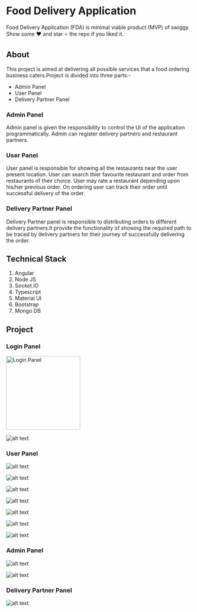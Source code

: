 # Food Delivery Application
Food Delivery Application (FDA) is minimal viable product (MVP) of swiggy. Show some ❤️ and star ⭐ the repo if you liked it.

## About
This project is aimed at delivering all possible services that a food ordering business caters.Project is divided into three parts:-
* Admin Panel
* User Panel
* Delivery Partner Panel

### Admin Panel
Admin panel is given the responsibility to control the UI of the application programmatically. Admin can register delivery partners and restaurant partners.

### User Panel
User panel is responsible for showing all the restaurants near the user present location. User can search thier favourite restaurant and order from restaurants of their choice. User may rate a restaurant depending upon his/her previous order. On ordering user can track their order until successful delivery of the order.

### Delivery Partner Panel
Delivery Partner panel is responsible to distributing orders to different delivery partners.It provide the functionality of showing the required path to be traced by delivery partners for their journey of successfully delivering the order.

## Technical Stack
1. Angular
2. Node JS
3. Socket.IO
4. Typescript
5. Material UI
6. Bootstrap
7. Mongo DB

## Project 

### Login Panel
<img alt="Login Panel" src="https://github.com/shreyansh-goyal/Project-Snapshot/blob/main/Food_ordering_application/UserLogin.PNG" width="200" height="200" />


![alt text](https://github.com/shreyansh-goyal/Project-Snapshot/blob/main/Food_ordering_application/UserLogin2.PNG "Login Panel")

### User Panel
![alt text](https://github.com/shreyansh-goyal/Project-Snapshot/blob/main/Food_ordering_application/MainPage.PNG "User Panel")

![alt text](https://github.com/shreyansh-goyal/Project-Snapshot/blob/main/Food_ordering_application/SearchPage.PNG "User Panel")

![alt text](https://github.com/shreyansh-goyal/Project-Snapshot/blob/main/Food_ordering_application/Restaurant_Page.PNG "User Panel")

![alt text](https://github.com/shreyansh-goyal/Project-Snapshot/blob/main/Food_ordering_application/Restaurant_Page2.PNG "User Panel")

![alt text](https://github.com/shreyansh-goyal/Project-Snapshot/blob/main/Food_ordering_application/Rating_Page.PNG "User Panel")

![alt text](https://github.com/shreyansh-goyal/Project-Snapshot/blob/main/Food_ordering_application/Cart_Page.PNG "User Panel")

![alt text](https://github.com/shreyansh-goyal/Project-Snapshot/blob/main/Food_ordering_application/Cart_Page3.PNG "User Panel")

### Admin Panel
![alt text](https://github.com/shreyansh-goyal/Project-Snapshot/blob/main/Food_ordering_application/Admin_Panel.PNG "Admin Panel")

![alt text](https://github.com/shreyansh-goyal/Project-Snapshot/blob/main/Food_ordering_application/Register_Restaurant.PNG "Admin Panel")

### Delivery Partner Panel
![alt text](https://github.com/shreyansh-goyal/Project-Snapshot/blob/main/Food_ordering_application/delivery%20Partner.PNG "Delivery Partner Panel")